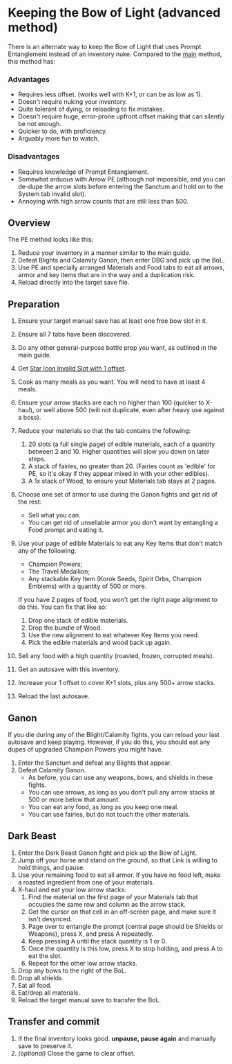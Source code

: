 # Keeping the Bow of Light (advanced method)

There is an alternate way to keep the Bow of Light that uses Prompt Entanglement instead of an inventory nuke. Compared to the [main](Keeping%20the%20Bow%20of%20Light.md) method, this method has:

### Advantages

- Requires less offset. (works well with K+1, or can be as low as 1).
- Doesn't require nuking your inventory.
- Quite tolerant of dying, or reloading to fix mistakes.
- Doesn't require huge, error-prone upfront offset making that can silently be not enough.
- Quicker to do, with proficiency.
- Arguably more fun to watch.

### Disadvantages

- Requires knowledge of Prompt Entanglement.
- Somewhat arduous with Arrow PE (although not impossible, and you can de-dupe the arrow slots before entering the Sanctum and hold on to the System tab invalid slot).
- Annoying with high arrow counts that are still less than 500.

## Overview

The PE method looks like this:

1. Reduce your inventory in a manner similar to the main guide.
1. Defeat Blights and Calamity Ganon, then enter DBG and pick up the BoL.
1. Use PE and specially arranged Materials and Food tabs to eat all arrows, armor and key items that are in the way and a duplication risk.
1. Reload directly into the target save file.

## Preparation

1. Ensure your target manual save has at least one free bow slot in it.
1. Ensure all 7 tabs have been discovered.
1. Do any other general-purpose battle prep you want, as outlined in the main guide.
1. Get [Star Icon Invalid Slot with 1 offset](../pe/SIIS%201%20Offset.md).
1. Cook as many meals as you want. You will need to have at least 4 meals.
1. Ensure your arrow stacks are each no higher than 100 (quicker to X-haul), or well above 500 (will not duplicate, even after heavy use against a boss).
1. Reduce your materials so that the tab contains the following:
	1. 20 slots (a full single page) of edible materials, each of a quantity between 2 and 10. Higher quantities will slow you down on later steps.
	1. A stack of fairies, no greater than 20. (Fairies count as 'edible' for PE, so it's okay if they appear mixed in with your other edibles).
	1. A 1x stack of Wood, to ensure yout Materials tab stays at 2 pages.
1. Choose one set of armor to use during the Ganon fights and get rid of the rest:
	- Sell what you can.
	- You can get rid of unsellable armor you don't want by entangling a Food prompt and eating it.
1. Use your page of edible Materials to eat any Key Items that don't match any of the following:
	- Champion Powers;
	- The Travel Medallion;
	- Any stackable Key Item (Korok Seeds, Spirit Orbs, Champion Emblems) with a quantity of 500 or more.

	If you have 2 pages of food, you won't get the right page alignment to do this. You can fix that like so:

	1. Drop one stack of edible materials.
	1. Drop the bundle of Wood.
	1. Use the new alignment to eat whatever Key Items you need.
	1. Pick the edible materials and wood back up again.

1. Sell any food with a high quantity (roasted, frozen, corrupted meals).
1. Get an autosave with this inventory.
1. Increase your 1 offset to cover K+1 slots, plus any 500+ arrow stacks.
1. Reload the last autosave.

## Ganon

If you die during any of the Blight/Calamity fights, you can reload your last autosave and keep playing. However, if you do this, you should eat any dupes of upgraded Champion Powers you might have.

1. Enter the Sanctum and defeat any Blights that appear.
1. Defeat Calamity Ganon.
	- As before, you can use any weapons, bows, and shields in these fights.
	- You can use arrows, as long as you don't pull any arrow stacks at 500 or more below that amount.
	- You can eat any food, as long as you keep one meal.
	- You can use fairies, but do not touch the other materials.

## Dark Beast

1. Enter the Dark Beast Ganon fight and pick up the Bow of Light.
1. Jump off your horse and stand on the ground, so that Link is willing to hold things, and pause.
1. Use your remaining food to eat all armor. If you have no food left, make a roasted ingredient from one of your materials.
1. X-haul and eat your low arrow stacks:
	1. Find the material on the first page of your Materials tab that occupies the same row and column as the arrow stack.
	1. Get the cursor on that cell in an off-screen page, and make sure it isn't desynced.
	1. Page over to entangle the prompt (central page should be Shields or Weapons), press X, and press A repeatedly.
	1. Keep pressing A until the stack quantity is 1 or 0.
	1. Once the quantity is this low, press X to stop holding, and press A to eat the slot.
	1. Repeat for the other low arrow stacks.
1. Drop any bows to the right of the BoL.
1. Drop all shields.
1. Eat all food.
1. Eat/drop all materials.
1. Reload the target manual save to transfer the BoL.

## Transfer and commit

1. If the final inventory looks good. **unpause, pause again** and manually save to preserve it.
1. _(optional)_ Close the game to clear offset.
